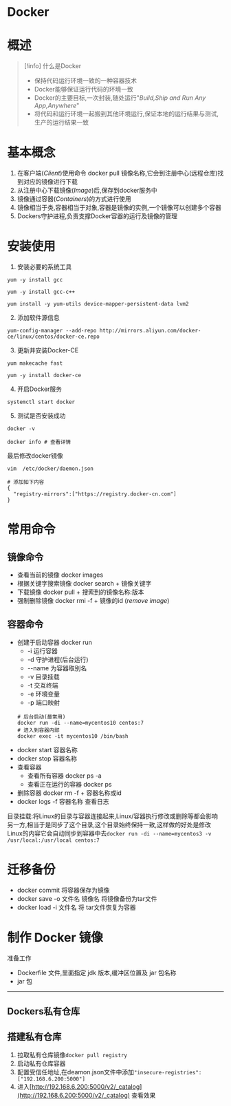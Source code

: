 # Docker
# 概述
> [!info] 什么是Docker
> - 保持代码运行环境一致的一种容器技术
> - Docker能够保证运行代码的环境一致
> - Docker的主要目标,一次封装,随处运行"*Build,Ship and Run Any App,Anywhere*"
> - 将代码和运行环境一起搬到其他环境运行,保证本地的运行结果与测试,生产的运行结果一致

# 基本概念
  1. 在客户端(*Client*)使用命令 docker pull 镜像名称,它会到注册中心(远程仓库)找到对应的镜像进行下载
  2. 从注册中心下载镜像(*Image*)后,保存到docker服务中
  3. 镜像通过容器(*Containers*)的方式进行使用
  4. 镜像相当于类,容器相当于对象,容器是镜像的实例,一个镜像可以创建多个容器
  5. Dockers守护进程,负责支撑Docker容器的运行及镜像的管理

# 安装使用
1. 安装必要的系统工具
```shell
yum -y install gcc

yum -y install gcc-c++

yum install -y yum-utils device-mapper-persistent-data lvm2
```
2. 添加软件源信息
```shell
yum-config-manager --add-repo http://mirrors.aliyun.com/docker-ce/linux/centos/docker-ce.repo
```
3. 更新并安装Docker-CE
```shell
yum makecache fast

yum -y install docker-ce
```
4. 开启Docker服务
```shell
systemctl start docker
```
5. 测试是否安装成功
```shell
docker -v

docker info # 查看详情
```
最后修改docker镜像
```shell
vim  /etc/docker/daemon.json

# 添加如下内容
{ 
  "registry-mirrors":["https://registry.docker-cn.com"] 
}
```


# 常用命令

## 镜像命令
- 查看当前的镜像 docker images
- 根据关键字搜索镜像 docker search + 镜像关键字
- 下载镜像 docker pull + 搜索到的镜像名称:版本
- 强制删除镜像 docker rmi -f + 镜像的id  (*remove image*)

## 容器命令
- 创建于启动容器 docker run
	- -i 运行容器
	- -d 守护进程(后台运行)
	- --name 为容器取别名
	- -v 目录挂载
	- -t 交互终端
	- -e 环境变量
	- -p 端口映射
	```shell
	# 后台启动(最常用)
	docker run -di --name=mycentos10 centos:7
	# 进入到容器内部
	docker exec -it mycentos10 /bin/bash
	```
- docker start 容器名称
- docker stop 容器名称
- 查看容器
	- 查看所有容器 docker ps -a
	- 查看正在运行的容器 docker ps
- 删除容器 docker rm -f + 容器名称或id
- docker logs -f 容器名称 查看日志

目录挂载:将Linux的目录与容器连接起来,Linux/容器执行修改或删除等都会影响另一方,相当于是同步了这个目录,这个目录始终保持一致,这样做的好处是修改Linux的内容它会自动同步到容器中去`docker run -di --name=mycentos3 -v /usr/local:/usr/local centos:7`


# 迁移备份
- docker commit 将容器保存为镜像
- docker save -o 文件名 镜像名 将镜像备份为tar文件
- docker load -i 文件名 将 tar文件恢复为容器


# 制作 Docker 镜像
准备工作
- Dockerfile 文件,里面指定 jdk 版本,缓冲区位置及 jar 包名称
- jar 包


---
## Dockers私有仓库
## 搭建私有仓库
1. 拉取私有仓库镜像`docker pull registry`
2. 启动私有仓库容器
3. 配置受信任地址,在deamon.json文件中添加`"insecure-registries":["192.168.6.200:5000"]`
4. 进入[http://192.168.6.200:5000/v2/_catalog](http://192.168.6.200:5000/v2/_catalog) 查看效果
